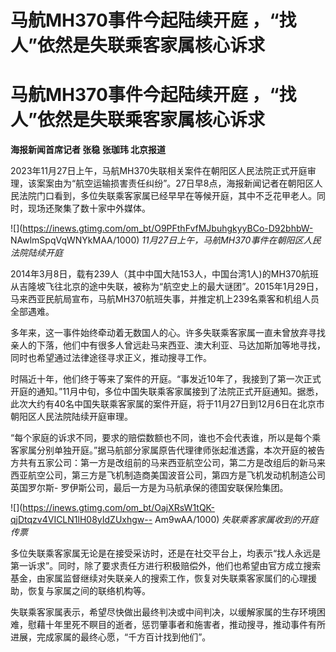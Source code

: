 # 马航MH370事件今起陆续开庭 ，“找人”依然是失联乘客家属核心诉求

# 马航MH370事件今起陆续开庭 ，“找人”依然是失联乘客家属核心诉求

**海报新闻首席记者 张稳 张珈玮 北京报道**

2023年11月27日上午，马航MH370失联相关案件在朝阳区人民法院正式开庭审理，该案案由为“航空运输损害责任纠纷”。27日早8点，海报新闻记者在朝阳区人民法院门口看到，多位失联乘客家属已经早早在等候开庭，其中不乏花甲老人。同时，现场还聚集了数十家中外媒体。

![](https://inews.gtimg.com/om_bt/O9PFthFvfMJbuhgkyyBCo-D92bhbW-
NAwlmSpqVqWNYkMAA/1000) _11月27日上午，马航MH370事件在朝阳区人民法院陆续开庭_

2014年3月8日，载有239人（其中中国大陆153人，中国台湾1人)的MH370航班从吉隆坡飞往北京的途中失联，被称为“航空史上的最大谜团”。2015年1月29日，马来西亚民航局宣布，马航MH370航班失事，并推定机上239名乘客和机组人员全部遇难。

多年来，这一事件始终牵动着无数国人的心。许多失联乘客家属一直未曾放弃寻找亲人的下落，他们中有很多人曾远赴马来西亚、澳大利亚、马达加斯加等地寻找，同时也希望通过法律途径寻求正义，推动搜寻工作。

时隔近十年，他们终于等来了案件的开庭。“事发近10年了，我接到了第一次正式开庭的通知。”11月中旬，多位中国失联乘客家属接到了法院正式开庭通知。据悉，此次大约有40名中国失联乘客家属的案件开庭，将于11月27日到12月6日在北京市朝阳区人民法院陆续开庭审理。

“每个家庭的诉求不同，要求的赔偿数额也不同，谁也不会代表谁，所以是每个乘客家属分别单独开庭。”据马航部分家属原告代理律师张起淮透露，本次开庭的被告方共有五家公司：第一方是改组前的马来西亚航空公司，第二方是改组后的新马来西亚航空公司，第三方是飞机制造商美国波音公司，第四方是飞机发动机制造公司英国罗尔斯-
罗伊斯公司，最后一方是为马航承保的德国安联保险集团。

![](https://inews.gtimg.com/om_bt/OajXRsW1tQK-qjDtqzv4VICLN1lH08yIdZUxhgw--
Am9wAA/1000) _失联乘客家属收到的开庭传票_

多位失联乘客家属无论是在接受采访时，还是在社交平台上，均表示“找人永远是第一诉求”。同时，除了要求责任方进行积极赔偿外，他们也希望由官方成立搜索基金，由家属监督继续对失联亲人的搜索工作，恢复对失联乘客家属们的心理援助，恢复与家属之间的联络机构等。

失联乘客家属表示，希望尽快做出最终判决或中间判决，以缓解家属的生存环境困难，慰藉十年里死不瞑目的逝者，惩罚肇事者和施害者，推动搜寻，推动事件有所进展，完成家属的最终心愿，“千方百计找到他们”。

